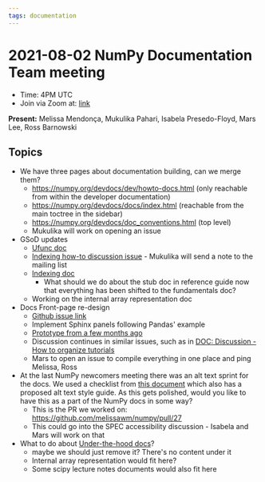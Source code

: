 ```yaml
---
tags: documentation
---
```


# 2021-08-02 NumPy Documentation Team meeting

- Time: 4PM UTC
- Join via Zoom at: [link](https://zoom.us/j/96219574921?pwd=VTRNeGwwOUlrYVNYSENpVVBRRjlkZz09)

**Present:** Melissa Mendonça, Mukulika Pahari, Isabela Presedo-Floyd, Mars Lee, Ross Barnowski

## Topics

- We have three pages about documentation building, can we merge them?
    - https://numpy.org/devdocs/dev/howto-docs.html (only reachable from within the developer documentation)
    - https://numpy.org/devdocs/docs/index.html (reachable from the main toctree in the sidebar)
    - https://numpy.org/devdocs/doc_conventions.html (top level)
    - Mukulika will work on opening an issue
- GSoD updates
    - [Ufunc doc](https://github.com/numpy/numpy/pull/19516)
    - [Indexing how-to discussion issue](https://github.com/numpy/numpy/issues/19586) - Mukulika will send a note to the mailing list
    - [Indexing doc](https://github.com/numpy/numpy/pull/19407)
        - What should we do about the stub doc in reference guide now that everything has been shifted to the fundamentals doc?
    - Working on the internal array representation doc
- Docs Front-page re-design
    - [Github issue link](https://github.com/numpy/numpy/issues/18419)
    - Implement Sphinx panels following Pandas' example
    - [Prototype from a few months ago](https://github.com/numpy/numpy/issues/18419#issuecomment-840078589)
    - Discussion continues in similar issues, such as in [DOC: Discussion - How to organize tutorials](https://github.com/numpy/numpy/issues/19191)
    - Mars to open an issue to compile everything in one place and ping Melissa, Ross 
- At the last NumPy newcomers meeting there was an alt text sprint for the docs. We used a checklist from [this document](https://hackmd.io/y_GiwWGVQFaPyOT7ti6SaA?view) which also has a proposed alt text style guide. As this gets polished, would you like to have this as a part of the NumPy docs in some way?
    - This is the PR we worked on: https://github.com/melissawm/numpy/pull/27
    - This could go into the SPEC accessibility discussion - Isabela and Mars will work on that
- What to do about [Under-the-hood docs](https://numpy.org/devdocs/dev/underthehood.html)?
    - maybe we should just remove it? There's no content under it 
    - Internal array representation would fit here?
    - Some scipy lecture notes documents would also fit here
